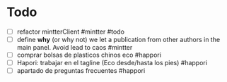# Todo

- [ ] refactor mintterClient #mintter #todo
- [ ] define **why** (or why not) we let a publication from other authors in the main panel. Avoid lead to caos #mintter
- [ ] comprar bolsas de plasticos chinos eco #happori
- [ ] Hapori: trabajar en el tagline (Eco desde/hasta los pies) #happori
- [ ] apartado de preguntas frecuentes #happori
